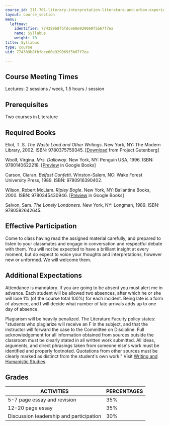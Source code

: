 ```yaml
---
course_id: 21l-701-literary-interpretation-literature-and-urban-experience-spring-2009
layout: course_section
menu:
  leftnav:
    identifier: 774389b8fbfdce60e929069f5b67f7ea
    name: Syllabus
    weight: 10
title: Syllabus
type: course
uid: 774389b8fbfdce60e929069f5b67f7ea

---
```


Course Meeting Times
--------------------

Lectures: 2 sessions / week, 1.5 hours / session

Prerequisites
-------------

Two courses in Literature

Required Books
--------------

Eliot, T. S. _The Waste Land and Other Writings_. New York, NY: The Modern Library, 2002. ISBN: 9780375759345. \[[Download](http://www.gutenberg.org/etext/1321) from Project Gutenberg\]

Woolf, Virgina. _Mrs. Dalloway_. New York, NY: Penguin USA, 1996. ISBN: 9780140622218. \[[Preview](http://books.google.com/books?id=QEHI-uN0tmgC&printsec=frontcover&dq=mrs.+dalloway#v=onepage&q=&f=false) in Google Books\]

Carson, Ciaran. _Belfast Confetti_. Winston-Salem, NC: Wake Forest University Press, 1989. ISBN: 9780916390402.

Wilson, Robert McLiam. _Ripley Bogle_. New York, NY: Ballantine Books, 2000. ISBN: 9780345430946. \[[Preview](http://books.google.com/books?id=7Dp4b8QM6cQC&printsec=frontcover&dq=ripley+bogle#v=onepage&q=&f=false) in Google Books\]

Selvon, Sam. _The Lonely Londoners_. New York, NY: Longman, 1989. ISBN: 9780582642645.

Effective Participation
-----------------------

Come to class having read the assigned material carefully, and prepared to listen to your classmates and engage in conversation and respectful debate with them. You will not be expected to have a brilliant insight at every moment, but do expect to voice your thoughts and interpretations, however new or unformed. We will welcome them.

Additional Expectations
-----------------------

Attendance is mandatory. If you are going to be absent you must alert me in advance. Each student will be allowed two absences, after which he or she will lose 1% (of the course total 100%) for each incident. Being late is a form of absence, and I will decide what number of late arrivals adds up to one day of absence.

Plagiarism will be heavily penalized. The Literature Faculty policy states: "students who plagiarize will receive an F in the subject, and that the instructor will forward the case to the Committee on Discipline. Full acknowledgement for all information obtained from sources outside the classroom must be clearly stated in all written work submitted. All ideas, arguments, and direct phrasings taken from someone else's work must be identified and properly footnoted. Quotations from other sources must be clearly marked as distinct from the student's own work." Visit [Writing and Humanistic Studies](http://cmsw.mit.edu/writing-and-communication-center/).

Grades
------

| ACTIVITIES | PERCENTAGES |
| --- | --- |
| 5-7 page essay and revision | 35% |
| 12-20 page essay | 35% |
| Discussion leadership and participation | 30%